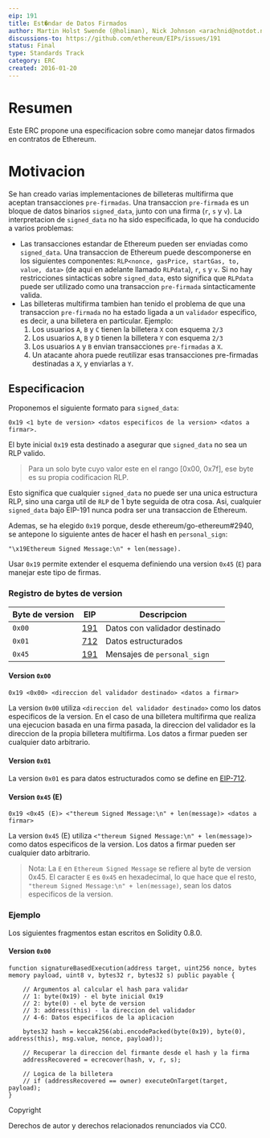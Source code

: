 ```yaml
---
eip: 191
title: Est�ndar de Datos Firmados
author: Martin Holst Swende (@holiman), Nick Johnson <arachnid@notdot.net>
discussions-to: https://github.com/ethereum/EIPs/issues/191
status: Final
type: Standards Track
category: ERC
created: 2016-01-20
---
```


# Resumen

Este ERC propone una especificacion sobre como manejar datos firmados en contratos de Ethereum.

# Motivacion

Se han creado varias implementaciones de billeteras multifirma que aceptan transacciones `pre-firmadas`. Una transaccion `pre-firmada` es un bloque de datos binarios `signed_data`, junto con una firma (`r`, `s` y `v`). La interpretacion de `signed_data` no ha sido especificada, lo que ha conducido a varios problemas:

* Las transacciones estandar de Ethereum pueden ser enviadas como `signed_data`. Una transaccion de Ethereum puede descomponerse en los siguientes componentes: `RLP<nonce, gasPrice, startGas, to, value, data>` (de aqui en adelante llamado `RLPdata`), `r`, `s` y `v`. Si no hay restricciones sintacticas sobre `signed_data`, esto significa que `RLPdata` puede ser utilizado como una transaccion `pre-firmada` sintacticamente valida.
* Las billeteras multifirma tambien han tenido el problema de que una transaccion `pre-firmada` no ha estado ligada a un `validador` especifico, es decir, a una billetera en particular. Ejemplo:
    1. Los usuarios `A`, `B` y `C` tienen la billetera `X` con esquema `2/3`
    2. Los usuarios `A`, `B` y `D` tienen la billetera `Y` con esquema `2/3`
    3. Los usuarios `A` y `B` envian transacciones `pre-firmadas` a `X`.
    4. Un atacante ahora puede reutilizar esas transacciones pre-firmadas destinadas a `X`, y enviarlas a `Y`.

## Especificacion

Proponemos el siguiente formato para `signed_data`:

```
0x19 <1 byte de version> <datos especificos de la version> <datos a firmar>.
```

El byte inicial `0x19` esta destinado a asegurar que `signed_data` no sea un RLP valido.

> Para un solo byte cuyo valor este en el rango [0x00, 0x7f], ese byte es su propia codificacion RLP.

Esto significa que cualquier `signed_data` no puede ser una unica estructura RLP, sino una carga util de `RLP` de 1 byte seguida de otra cosa. Asi, cualquier `signed_data` bajo EIP-191 nunca podra ser una transaccion de Ethereum.

Ademas, se ha elegido `0x19` porque, desde ethereum/go-ethereum#2940, se antepone lo siguiente antes de hacer el hash en `personal_sign`:

```
"\x19Ethereum Signed Message:\n" + len(message).
```

Usar `0x19` permite extender el esquema definiendo una version `0x45` (`E`) para manejar este tipo de firmas.

### Registro de bytes de version

| Byte de version | EIP            | Descripcion
| ---------------- | -------------- | -----------
|    `0x00`         | [191][eip-191] | Datos con validador destinado
|    `0x01`         | [712][eip-712] | Datos estructurados
|    `0x45`         | [191][eip-191] | Mensajes de `personal_sign`

#### Version `0x00`

```
0x19 <0x00> <direccion del validador destinado> <datos a firmar>
```

La version `0x00` utiliza `<direccion del validador destinado>` como los datos especificos de la version. En el caso de una billetera multifirma que realiza una ejecucion basada en una firma pasada, la direccion del validador es la direccion de la propia billetera multifirma. Los datos a firmar pueden ser cualquier dato arbitrario.

#### Version `0x01`

La version `0x01` es para datos estructurados como se define en [EIP-712].

#### Version `0x45` (E)

```
0x19 <0x45 (E)> <"thereum Signed Message:\n" + len(message)> <datos a firmar>
```

La version `0x45` (E) utiliza `<"thereum Signed Message:\n" + len(message)>` como datos especificos de la version. Los datos a firmar pueden ser cualquier dato arbitrario.

> Nota: La `E` en `Ethereum Signed Message` se refiere al byte de version 0x45. El caracter `E` es `0x45` en hexadecimal, lo que hace que el resto, `"thereum Signed Message:\n" + len(message)`, sean los datos especificos de la version.

[EIP-191]: ./eip-191.md  
[EIP-712]: ./eip-712.md

### Ejemplo

Los siguientes fragmentos estan escritos en Solidity 0.8.0.

#### Version `0x00`

```solidity
function signatureBasedExecution(address target, uint256 nonce, bytes memory payload, uint8 v, bytes32 r, bytes32 s) public payable {
        
    // Argumentos al calcular el hash para validar
    // 1: byte(0x19) - el byte inicial 0x19
    // 2: byte(0) - el byte de version
    // 3: address(this) - la direccion del validador
    // 4-6: Datos especificos de la aplicacion

    bytes32 hash = keccak256(abi.encodePacked(byte(0x19), byte(0), address(this), msg.value, nonce, payload));

    // Recuperar la direccion del firmante desde el hash y la firma
    addressRecovered = ecrecover(hash, v, r, s);
   
    // Logica de la billetera
    // if (addressRecovered == owner) executeOnTarget(target, payload);
}
```

Copyright

Derechos de autor y derechos relacionados renunciados via CC0.